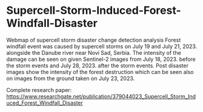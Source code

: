 # Supercell-Storm-Induced-Forest-Windfall-Disaster
Webmap of supercell storm disaster change detection analysis 
Forest windfall event was caused by supercell storms on July 19 and July 21, 2023. alongside the Danube river near Novi Sad, Serbia. The intensity of the damage can be seen on given Sentinel-2 images from July 18, 2023. before the storm events and July 28, 2023. after the storm events. Post disaster images show the intensity of the forest destruction which can be seen also on images from the ground taken on July 23, 2023.

Complete research paper: https://www.researchgate.net/publication/379044023_Supercell_Storm_Induced_Forest_Windfall_Disaster
